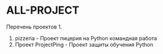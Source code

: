 # ALL-PROJECT
Перечень проектов
1. 
1. pizzeria - Проект пицерия на Python командная работа
2. Проект ProjectPing - Проект защиты обучения Python
